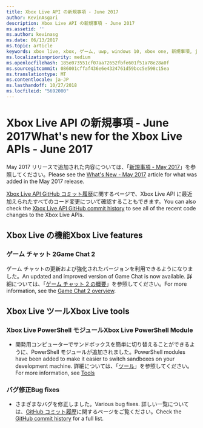 ```yaml
---
title: Xbox Live API の新規事項 - June 2017
author: KevinAsgari
description: Xbox Live API の新規事項 - June 2017
ms.assetid: ''
ms.author: kevinasg
ms.date: 06/13/2017
ms.topic: article
keywords: xbox live, xbox, ゲーム, uwp, windows 10, xbox one, 新規事項, june 2017
ms.localizationpriority: medium
ms.openlocfilehash: 185e073551cf07aa72652fbfe601f51a78e28a0f
ms.sourcegitcommit: 086001cffaf436e6e4324761d59bcc5e598c15ea
ms.translationtype: MT
ms.contentlocale: ja-JP
ms.lasthandoff: 10/27/2018
ms.locfileid: "5692000"
---
```

# <a name="whats-new-for-the-xbox-live-apis---june-2017"></a><span data-ttu-id="2c651-104">Xbox Live API の新規事項 - June 2017</span><span class="sxs-lookup"><span data-stu-id="2c651-104">What's new for the Xbox Live APIs - June 2017</span></span>

<span data-ttu-id="2c651-105">May 2017 リリースで追加された内容については、「[新規事項 - May 2017](1705-whats-new.md)」を参照してください。</span><span class="sxs-lookup"><span data-stu-id="2c651-105">Please see the [What's New - May 2017](1705-whats-new.md) article for what was added in the May 2017 release.</span></span>

<span data-ttu-id="2c651-106">[Xbox Live API GitHub コミット履歴](https://github.com/Microsoft/xbox-live-api/commits/master)に関するページで、Xbox Live API に最近加えられたすべてのコード変更について確認することもできます。</span><span class="sxs-lookup"><span data-stu-id="2c651-106">You can also check the [Xbox Live API GitHub commit history](https://github.com/Microsoft/xbox-live-api/commits/master) to see all of the recent code changes to the Xbox Live APIs.</span></span>

## <a name="xbox-live-features"></a><span data-ttu-id="2c651-107">Xbox Live の機能</span><span class="sxs-lookup"><span data-stu-id="2c651-107">Xbox Live features</span></span>

### <a name="game-chat-2"></a><span data-ttu-id="2c651-108">ゲーム チャット 2</span><span class="sxs-lookup"><span data-stu-id="2c651-108">Game Chat 2</span></span>

<span data-ttu-id="2c651-109">ゲーム チャットの更新および強化されたバージョンを利用できるようになりました。</span><span class="sxs-lookup"><span data-stu-id="2c651-109">An updated and improved version of Game Chat is now available.</span></span> <span data-ttu-id="2c651-110">詳細については、「[ゲーム チャット 2 の概要](../multiplayer/chat/game-chat-2-overview.md)」を参照してください。</span><span class="sxs-lookup"><span data-stu-id="2c651-110">For more information, see the [Game Chat 2 overview](../multiplayer/chat/game-chat-2-overview.md).</span></span>

## <a name="xbox-live-tools"></a><span data-ttu-id="2c651-111">Xbox Live ツール</span><span class="sxs-lookup"><span data-stu-id="2c651-111">Xbox Live tools</span></span>

### <a name="xbox-live-powershell-module"></a><span data-ttu-id="2c651-112">Xbox Live PowerShell モジュール</span><span class="sxs-lookup"><span data-stu-id="2c651-112">Xbox Live PowerShell Module</span></span>

* <span data-ttu-id="2c651-113">開発用コンピューターでサンドボックスを簡単に切り替えることができるように、PowerShell モジュールが追加されました。</span><span class="sxs-lookup"><span data-stu-id="2c651-113">PowerShell modules have been added to make it easier to switch sandboxes on your development machine.</span></span> <span data-ttu-id="2c651-114">詳細については、「[ツール](../tools/tools.md)」を参照してください。</span><span class="sxs-lookup"><span data-stu-id="2c651-114">For more information, see [Tools](../tools/tools.md)</span></span>

### <a name="bug-fixes"></a><span data-ttu-id="2c651-115">バグ修正</span><span class="sxs-lookup"><span data-stu-id="2c651-115">Bug fixes</span></span>

* <span data-ttu-id="2c651-116">さまざまなバグを修正しました。</span><span class="sxs-lookup"><span data-stu-id="2c651-116">Various bug fixes.</span></span> <span data-ttu-id="2c651-117">詳しい一覧については、[GitHub コミット履歴](https://github.com/Microsoft/xbox-live-api/commits/master)に関するページをご覧ください。</span><span class="sxs-lookup"><span data-stu-id="2c651-117">Check the [GitHub commit history](https://github.com/Microsoft/xbox-live-api/commits/master) for a full list.</span></span>

